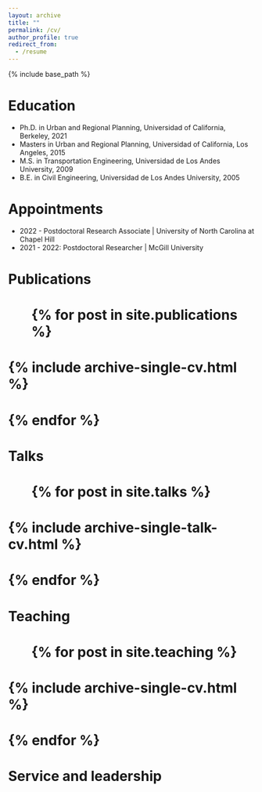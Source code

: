 ```yaml
---
layout: archive
title: ""
permalink: /cv/
author_profile: true
redirect_from:
  - /resume
---
```


{% include base_path %}

Education
======
* Ph.D. in Urban and Regional Planning, Universidad of California, Berkeley, 2021
* Masters in Urban and Regional Planning, Universidad of California, Los Angeles, 2015
* M.S. in Transportation Engineering, Universidad de Los Andes University, 2009
* B.E. in Civil Engineering, Universidad de Los Andes University, 2005

Appointments
======
* 2022  -  Postdoctoral Research Associate  |  University of North Carolina at Chapel Hill
* 2021 - 2022: Postdoctoral Researcher  |  McGill University
  

Publications
======
#  <ul>{% for post in site.publications %}
#    {% include archive-single-cv.html %}
#  {% endfor %}</ul>
  
Talks
======
#  <ul>{% for post in site.talks %}
#    {% include archive-single-talk-cv.html %}
#  {% endfor %}</ul>
  
Teaching
======
#  <ul>{% for post in site.teaching %}
#    {% include archive-single-cv.html %}
#  {% endfor %}</ul>
  
Service and leadership
======

